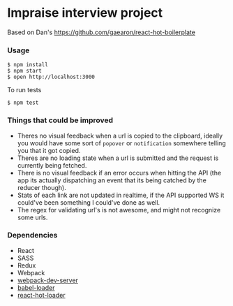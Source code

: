 Impraise interview project
=====================

Based on Dan's https://github.com/gaearon/react-hot-boilerplate

### Usage

```
$ npm install
$ npm start
$ open http://localhost:3000
```

To run tests

```
$ npm test
```


### Things that could be improved

* Theres no visual feedback when a url is copied to the clipboard, ideally you would have some sort of `popover` or `notification` somewhere telling you that it got copied.
* Theres are no loading state when a url is submitted and the request is currently being fetched.
* There is no visual feedback if an error occurs when hitting the API (the app its actually dispatching an event that its being catched by the reducer though).
* Stats of each link are not updated in realtime, if the API supported WS it could've been something I could've done as well.
* The regex for validating url's is not awesome, and might not recognize some urls.

### Dependencies

* React
* SASS
* Redux
* Webpack
* [webpack-dev-server](https://github.com/webpack/webpack-dev-server)
* [babel-loader](https://github.com/babel/babel-loader)
* [react-hot-loader](https://github.com/gaearon/react-hot-loader)
